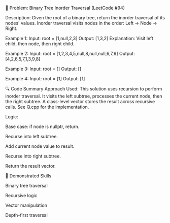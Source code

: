 🧩 Problem: Binary Tree Inorder Traversal (LeetCode #94)

Description:
Given the root of a binary tree, return the inorder traversal of its nodes' values.
Inorder traversal visits nodes in the order: Left → Node → Right.

Example 1:
Input: root = [1,null,2,3]
Output: [1,3,2]
Explanation: Visit left child, then node, then right child.

Example 2:
Input: root = [1,2,3,4,5,null,8,null,null,6,7,9]
Output: [4,2,6,5,7,1,3,9,8]

Example 3:
Input: root = []
Output: []

Example 4:
Input: root = [1]
Output: [1]

🔍 Code Summary
Approach Used:
This solution uses recursion to perform inorder traversal. It visits the left subtree, processes the current node, then the right subtree. A class-level vector stores the result across recursive calls. See Q.cpp for the implementation.

Logic:

Base case: if node is nullptr, return.

Recurse into left subtree.

Add current node value to result.

Recurse into right subtree.

Return the result vector.

🧠 Demonstrated Skills

Binary tree traversal

Recursive logic

Vector manipulation

Depth-first traversal
